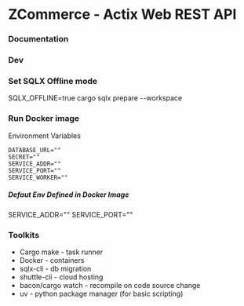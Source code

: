 # ZCommerce - Actix Web REST API

### Documentation

### Dev

### Set SQLX Offline mode

SQLX_OFFLINE=true cargo sqlx prepare --workspace

### Run Docker image

Environment Variables

```Env
DATABASE_URL=""
SECRET=""
SERVICE_ADDR=""
SERVICE_PORT=""
SERVICE_WORKER=""

```

##### Defaut Env Defined in Docker Image

SERVICE_ADDR=""
SERVICE_PORT=""

### Toolkits

- Cargo make - task runner
- Docker     - containers
- sqlx-cli   - db migration
- shuttle-cli - cloud hosting
- bacon/cargo watch - recompile on code source change
- uv - python package manager (for basic scripting)
